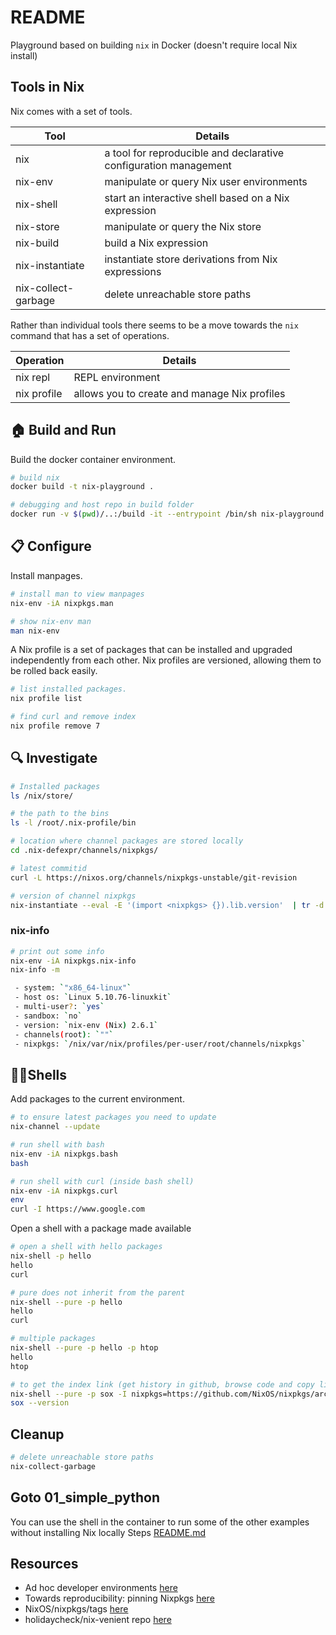 # README

Playground based on building `nix` in Docker (doesn't require local Nix install)

## Tools in Nix

Nix comes with a set of tools.  

| Tool | Details |
| ---- | ------- |
| nix  | a tool for reproducible and declarative configuration management  |
| nix-env  | manipulate or query Nix user environments |
| nix-shell | start an interactive shell based on a Nix expression |
| nix-store | manipulate or query the Nix store |
| nix-build | build a Nix expression |
| nix-instantiate | instantiate store derivations from Nix expressions |
| nix-collect-garbage | delete unreachable store paths |
  
Rather than individual tools there seems to be a move towards the `nix` command that has a set of operations.  
  
| Operation | Details |
| ---- | ------- |
| nix repl | REPL environment |
| nix profile | allows you to create and manage Nix profiles |

## 🏠 Build and Run

Build the docker container environment.  

```sh
# build nix
docker build -t nix-playground .

# debugging and host repo in build folder
docker run -v $(pwd)/..:/build -it --entrypoint /bin/sh nix-playground
```

## 📋 Configure

Install manpages.  

```sh
# install man to view manpages
nix-env -iA nixpkgs.man

# show nix-env man
man nix-env
```

A Nix profile is a set of packages that can be installed and upgraded independently from each other. Nix profiles are versioned, allowing them to be rolled back easily.  

```sh
# list installed packages.
nix profile list

# find curl and remove index
nix profile remove 7
```

## 🔍 Investigate

```sh
# Installed packages
ls /nix/store/

# the path to the bins
ls -l /root/.nix-profile/bin

# location where channel packages are stored locally
cd .nix-defexpr/channels/nixpkgs/

# latest commitid
curl -L https://nixos.org/channels/nixpkgs-unstable/git-revision

# version of channel nixpkgs
nix-instantiate --eval -E '(import <nixpkgs> {}).lib.version'  | tr -d '"'
```

### nix-info

```sh
# print out some info 
nix-env -iA nixpkgs.nix-info
nix-info -m

 - system: `"x86_64-linux"`
 - host os: `Linux 5.10.76-linuxkit`
 - multi-user?: `yes`
 - sandbox: `no`
 - version: `nix-env (Nix) 2.6.1`
 - channels(root): `""`
 - nixpkgs: `/nix/var/nix/profiles/per-user/root/channels/nixpkgs`
```

## 👩‍💻Shells

Add packages to the current environment.  

```sh
# to ensure latest packages you need to update
nix-channel --update

# run shell with bash
nix-env -iA nixpkgs.bash
bash

# run shell with curl (inside bash shell)
nix-env -iA nixpkgs.curl 
env
curl -I https://www.google.com
```

Open a shell with a package made available

```sh
# open a shell with hello packages
nix-shell -p hello
hello
curl

# pure does not inherit from the parent
nix-shell --pure -p hello
hello
curl

# multiple packages
nix-shell --pure -p hello -p htop
hello
htop

# to get the index link (get history in github, browse code and copy link to zip download)
nix-shell --pure -p sox -I nixpkgs=https://github.com/NixOS/nixpkgs/archive/8e36f0c4d18a55630954ff2206b1c05ec3fb8bb5.tar.gz
sox --version
```

## Cleanup

```sh
# delete unreachable store paths
nix-collect-garbage
```

## Goto 01_simple_python

You can use the shell in the container to run some of the other examples without installing Nix locally
Steps [README.md](./01_simple_python/README.md)  

## Resources

* Ad hoc developer environments [here](https://nixos.org/guides/ad-hoc-developer-environments.html)  
* Towards reproducibility: pinning Nixpkgs [here](https://nix.dev/tutorials/towards-reproducibility-pinning-nixpkgs.html)  
* NixOS/nixpkgs/tags [here](https://github.com/NixOS/nixpkgs/tags)  
* holidaycheck/nix-venient repo [here](https://github.com/holidaycheck/nix-venient)  
